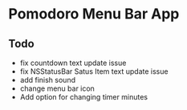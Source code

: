 # Pomodoro Menu Bar App

## Todo
- fix countdown text update issue
- fix NSStatusBar Satus Item text update issue
- add finish sound
- change menu bar  icon
- Add option for changing timer minutes
